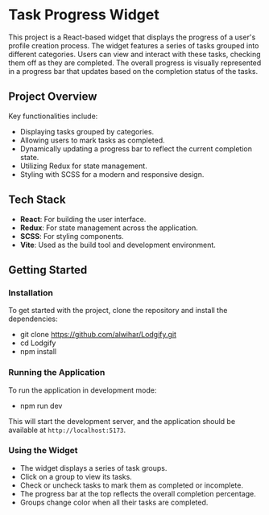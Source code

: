# Task Progress Widget

This project is a React-based widget that displays the progress of a user's profile creation process. The widget features a series of tasks grouped into different categories. Users can view and interact with these tasks, checking them off as they are completed. The overall progress is visually represented in a progress bar that updates based on the completion status of the tasks.

## Project Overview

Key functionalities include:

- Displaying tasks grouped by categories.
- Allowing users to mark tasks as completed.
- Dynamically updating a progress bar to reflect the current completion state.
- Utilizing Redux for state management.
- Styling with SCSS for a modern and responsive design.

## Tech Stack

- **React**: For building the user interface.
- **Redux**: For state management across the application.
- **SCSS**: For styling components.
- **Vite**: Used as the build tool and development environment.

## Getting Started

### Installation

To get started with the project, clone the repository and install the dependencies:

- git clone https://github.com/alwihar/Lodgify.git
- cd Lodgify
- npm install

### Running the Application

To run the application in development mode:
- npm run dev


This will start the development server, and the application should be available at `http://localhost:5173`.

### Using the Widget

- The widget displays a series of task groups.
- Click on a group to view its tasks.
- Check or uncheck tasks to mark them as completed or incomplete.
- The progress bar at the top reflects the overall completion percentage.
- Groups change color when all their tasks are completed.
